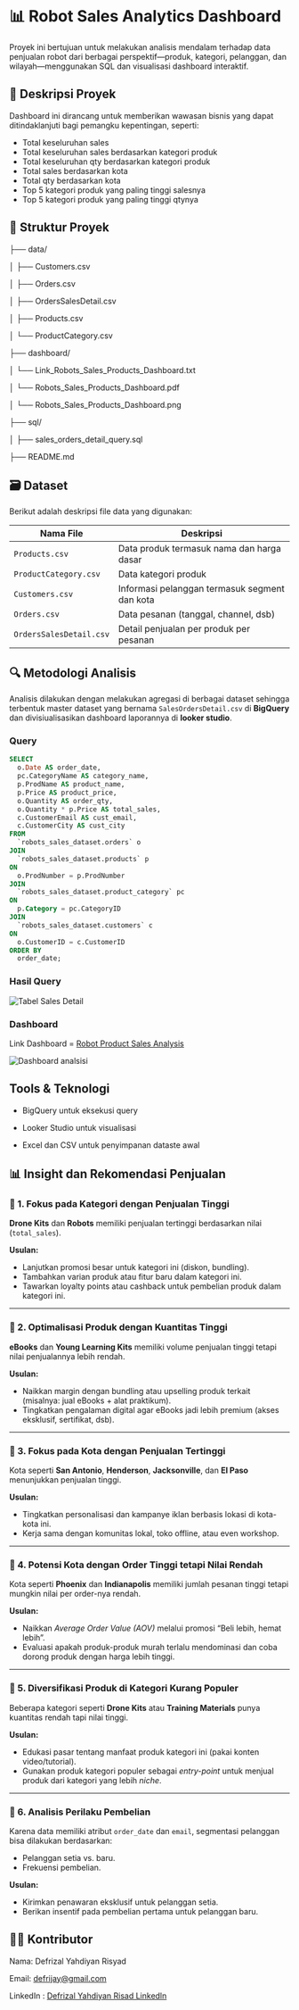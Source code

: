 # 📊 Robot Sales Analytics Dashboard

Proyek ini bertujuan untuk melakukan analisis mendalam terhadap data penjualan robot dari berbagai perspektif—produk, kategori, pelanggan, dan wilayah—menggunakan SQL dan visualisasi dashboard interaktif.

## 🧾 Deskripsi Proyek

Dashboard ini dirancang untuk memberikan wawasan bisnis yang dapat ditindaklanjuti bagi pemangku kepentingan, seperti:

- Total keseluruhan sales
- Total keseluruhan sales berdasarkan kategori produk
- Total keseluruhan qty berdasarkan kategori produk
- Total sales berdasarkan kota 
- Total qty berdasarkan kota
- Top 5 kategori produk yang paling tinggi salesnya
- Top 5 kategori produk yang paling tinggi qtynya

## 📂 Struktur Proyek

├── data/

│ ├── Customers.csv

│ ├── Orders.csv

│ ├── OrdersSalesDetail.csv

│ ├── Products.csv

│ └── ProductCategory.csv

├── dashboard/

│ └── Link_Robots_Sales_Products_Dashboard.txt

│ └── Robots_Sales_Products_Dashboard.pdf

│ └── Robots_Sales_Products_Dashboard.png

├── sql/

│ ├── sales_orders_detail_query.sql

├── README.md


## 🗃️ Dataset

Berikut adalah deskripsi file data yang digunakan:

| Nama File               | Deskripsi                                      |
|------------------------|-----------------------------------------------|
| `Products.csv`         | Data produk termasuk nama dan harga dasar     |
| `ProductCategory.csv`  | Data kategori produk                          |
| `Customers.csv`        | Informasi pelanggan termasuk segment dan kota |
| `Orders.csv`           | Data pesanan (tanggal, channel, dsb)         |
| `OrdersSalesDetail.csv` | Detail penjualan per produk per pesanan     |

## 🔍 Metodologi Analisis

Analisis dilakukan dengan melakukan agregasi di berbagai dataset sehingga terbentuk master dataset yang bernama `SalesOrdersDetail.csv` di **BigQuery** dan divisiualisasikan dashboard laporannya di **looker studio**.

### Query

```sql
SELECT
  o.Date AS order_date,
  pc.CategoryName AS category_name,
  p.ProdName AS product_name,
  p.Price AS product_price,
  o.Quantity AS order_qty,
  o.Quantity * p.Price AS total_sales,
  c.CustomerEmail AS cust_email,
  c.CustomerCity AS cust_city
FROM
  `robots_sales_dataset.orders` o
JOIN
  `robots_sales_dataset.products` p
ON
  o.ProdNumber = p.ProdNumber
JOIN
  `robots_sales_dataset.product_category` pc
ON
  p.Category = pc.CategoryID
JOIN
  `robots_sales_dataset.customers` c
ON
  o.CustomerID = c.CustomerID
ORDER BY
  order_date;
```

### Hasil Query
![Tabel Sales Detail](assets/sales_detail_dataset.png)

### Dashboard

Link Dashboard = [Robot Product Sales Analysis](https://lookerstudio.google.com/reportinge3c0fe6d-7698-4d39-9d90-b74eaa64965a)

![Dashboard analsisi](dashboard/Robots_Sales_Products_Dashboard.png)

## Tools & Teknologi
- BigQuery untuk eksekusi query

- Looker Studio untuk visualisasi

- Excel dan CSV untuk penyimpanan dataste awal

## 📊 Insight dan Rekomendasi Penjualan

### 📌 1. Fokus pada Kategori dengan Penjualan Tinggi
**Drone Kits** dan **Robots** memiliki penjualan tertinggi berdasarkan nilai (`total_sales`).

**Usulan:**
- Lanjutkan promosi besar untuk kategori ini (diskon, bundling).
- Tambahkan varian produk atau fitur baru dalam kategori ini.
- Tawarkan loyalty points atau cashback untuk pembelian produk dalam kategori ini.

---

### 📌 2. Optimalisasi Produk dengan Kuantitas Tinggi
**eBooks** dan **Young Learning Kits** memiliki volume penjualan tinggi tetapi nilai penjualannya lebih rendah.

**Usulan:**
- Naikkan margin dengan bundling atau upselling produk terkait (misalnya: jual eBooks + alat praktikum).
- Tingkatkan pengalaman digital agar eBooks jadi lebih premium (akses eksklusif, sertifikat, dsb).

---

### 📌 3. Fokus pada Kota dengan Penjualan Tertinggi
Kota seperti **San Antonio**, **Henderson**, **Jacksonville**, dan **El Paso** menunjukkan penjualan tinggi.

**Usulan:**
- Tingkatkan personalisasi dan kampanye iklan berbasis lokasi di kota-kota ini.
- Kerja sama dengan komunitas lokal, toko offline, atau even workshop.

---

### 📌 4. Potensi Kota dengan Order Tinggi tetapi Nilai Rendah
Kota seperti **Phoenix** dan **Indianapolis** memiliki jumlah pesanan tinggi tetapi mungkin nilai per order-nya rendah.

**Usulan:**
- Naikkan *Average Order Value (AOV)* melalui promosi “Beli lebih, hemat lebih”.
- Evaluasi apakah produk-produk murah terlalu mendominasi dan coba dorong produk dengan harga lebih tinggi.

---

### 📌 5. Diversifikasi Produk di Kategori Kurang Populer
Beberapa kategori seperti **Drone Kits** atau **Training Materials** punya kuantitas rendah tapi nilai tinggi.

**Usulan:**
- Edukasi pasar tentang manfaat produk kategori ini (pakai konten video/tutorial).
- Gunakan produk kategori populer sebagai *entry-point* untuk menjual produk dari kategori yang lebih *niche*.

---

### 📌 6. Analisis Perilaku Pembelian
Karena data memiliki atribut `order_date` dan `email`, segmentasi pelanggan bisa dilakukan berdasarkan:

- Pelanggan setia vs. baru.
- Frekuensi pembelian.

**Usulan:**
- Kirimkan penawaran eksklusif untuk pelanggan setia.
- Berikan insentif pada pembelian pertama untuk pelanggan baru.


## 🙋‍♂️ Kontributor
Nama: Defrizal Yahdiyan Risyad

Email: defrijay@gmail.com

LinkedIn : [Defrizal Yahdiyan Risad Linkedln](https://www.linkedin.com/in/defrizal-yahdiyan-risyad-221327209/)
